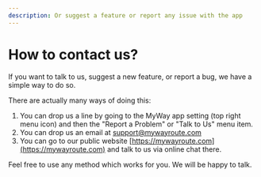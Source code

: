 ```yaml
---
description: Or suggest a feature or report any issue with the app
---
```


# How to contact us?

If you want to talk to us, suggest a new feature, or report a bug, we have a simple way to do so.

There are actually many ways of doing this:

1. You can drop us a line by going to the MyWay app setting (top right menu icon) and then the "Report a Problem" or "Talk to Us" menu item.
2. You can drop us an email at support@mywayroute.com
3. You can go to our public website [https://mywayroute.com](https://mywayroute.com) and talk to us via online chat there.

Feel free to use any method which works for you. We will be happy to talk.
